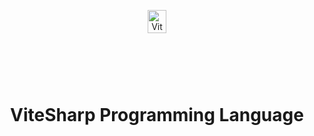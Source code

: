<div align="center" style="display:grid;place-items:center;">
<p>
    <a target="_blank"><img width="50%" src="https://github.com/Ameeer1/ViteSharp/blob/main/Images/Logo.png" alt="ViteSharp logo"></a>
</p>
<h1>ViteSharp Programming Language</h1>
</div>
